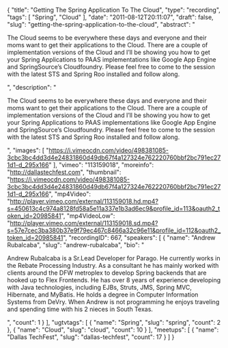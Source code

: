 {
  "title": "Getting The Spring Application To The Cloud",
  "type": "recording",
  "tags": [
    "Spring",
    "Cloud"
  ],
  "date": "2011-08-12T20:11:07",
  "draft": false,
  "slug": "getting-the-spring-application-to-the-cloud",
  "abstract": "<p>The Cloud seems to be everywhere these days and everyone and their moms want to get their applications to the Cloud. There are a couple of implementation versions of the Cloud and I&rsquo;ll be showing you how to get your Spring Applications to PAAS implementations like Google App Engine and SpringSource&rsquo;s Cloudfoundry. Please feel free to come to the session with the latest STS and Spring Roo installed and follow along.</p>",
  "description": "<p>The Cloud seems to be everywhere these days and everyone and their moms want to get their applications to the Cloud. There are a couple of implementation versions of the Cloud and I&rsquo;ll be showing you how to get your Spring Applications to PAAS implementations like Google App Engine and SpringSource&rsquo;s Cloudfoundry. Please feel free to come to the session with the latest STS and Spring Roo installed and follow along.</p>",
  "images": [
    "https://i.vimeocdn.com/video/498381085-3cbc3bc4dd3d4e24831860d49db67f4a127324e762220760bbf2bc791ec271d1-d_295x166"
  ],
  "vimeo": "113159018",
  "moreinfo": "http://dallastechfest.com",
  "thumbnail": "https://i.vimeocdn.com/video/498381085-3cbc3bc4dd3d4e24831860d49db67f4a127324e762220760bbf2bc791ec271d1-d_295x166",
  "mp4Video": "http://player.vimeo.com/external/113159018.hd.mp4?s=450613c4c974a8128fd58a5e11a337e1b3ad6ec9&profile_id=113&oauth2_token_id=20985841",
  "mp4VideoLow": "http://player.vimeo.com/external/113159018.sd.mp4?s=57e7cec3ba380b37e9f79ec467c8466a32c96e11&profile_id=112&oauth2_token_id=20985841",
  "recordingID": 667,
  "speakers": [
    {
      "name": "Andrew Rubalcaba",
      "slug": "andrew-rubalcaba",
      "bio": "<p>Andrew Rubalcaba is a Sr.Lead Developer for Parago. He currently works in the Rebate Processing Industry. As a consultant he has mainly worked with clients around the DFW metroplex to develop Spring backends that are hooked up to Flex Frontends. He has over 8 years of experience developing with Java technologies, including EJBs, Struts, JMS, Spring MVC, Hibernate, and MyBatis. He holds a degree in Computer Information Systems from DeVry. When Andrew is not programming he enjoys traveling and spending time with his 2 nieces in South Texas.</p>",
      "count": 1
    }
  ],
  "ugtvtags": [
    {
      "name": "Spring",
      "slug": "spring",
      "count": 2
    },
    {
      "name": "Cloud",
      "slug": "cloud",
      "count": 10
    }
  ],
  "meetups": [
    {
      "name": "Dallas TechFest",
      "slug": "dallas-techfest",
      "count": 17
    }
  ]
}